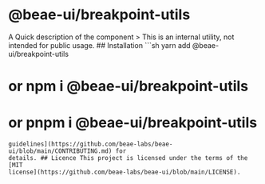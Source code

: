 # @beae-ui/breakpoint-utils

A Quick description of the component > This is an internal utility, not intended
for public usage. ## Installation ```sh yarn add @beae-ui/breakpoint-utils

# or npm i @beae-ui/breakpoint-utils

# or pnpm i @beae-ui/breakpoint-utils

```## Contribution Yes please! See the [contributing
guidelines](https://github.com/beae-labs/beae-ui/blob/main/CONTRIBUTING.md) for
details. ## Licence This project is licensed under the terms of the [MIT
license](https://github.com/beae-labs/beae-ui/blob/main/LICENSE).
```
